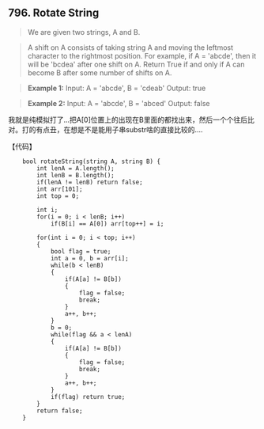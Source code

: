 ## 796. Rotate String

>We are given two strings, A and B.

>A shift on A consists of taking string A and moving the leftmost character to the rightmost position. For example, if A = 'abcde', then it will be 'bcdea' after one shift on A. Return True if and only if A can become B after some number of shifts on A.

>**Example 1:**
>Input: A = 'abcde', B = 'cdeab'
>Output: true

>**Example 2:**
>Input: A = 'abcde', B = 'abced'
>Output: false

我就是纯模拟打了...把A[0]位置上的出现在B里面的都找出来，然后一个个往后比对。打的有点丑，在想是不是能用子串substr啥的直接比较的....

【代码】
```
    bool rotateString(string A, string B) {
        int lenA = A.length();
		int lenB = B.length();
		if(lenA != lenB) return false;
		int arr[101];
		int top = 0;
		
		int i;
		for(i = 0; i < lenB; i++)
			if(B[i] == A[0]) arr[top++] = i;
		
		for(int i = 0; i < top; i++)
		{	 
			bool flag = true;
			int a = 0, b = arr[i];
			while(b < lenB)
			{
				if(A[a] != B[b]) 
				{
					flag = false;
					break;
				}
				a++, b++;
			}
			b = 0;
			while(flag && a < lenA) 
			{
				if(A[a] != B[b]) 
				{
					flag = false;
					break;
				}
				a++, b++;
			}
			if(flag) return true;
		}
		return false;
    }
```